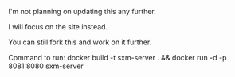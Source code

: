 I'm not planning on updating this any further.

I will focus on the site instead.

You can still fork this and work on it further.

Command to run: docker build -t sxm-server . && docker run -d -p 8081:8080 sxm-server
